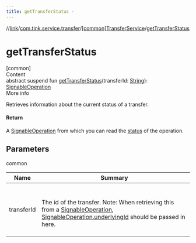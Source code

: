 ```yaml
---
title: getTransferStatus -
---
```

//[link](../../index.md)/[com.tink.service.transfer](../index.md)/[[common]TransferService](index.md)/[getTransferStatus](get-transfer-status.md)



# getTransferStatus  
[common]  
Content  
abstract suspend fun [getTransferStatus](get-transfer-status.md)(transferId: [String](https://kotlinlang.org/api/latest/jvm/stdlib/kotlin/-string/index.html)): [SignableOperation](../../com.tink.model.transfer/[common]-signable-operation/index.md)  
More info  


Retrieves information about the current status of a transfer.



#### Return  


A [SignableOperation](../../com.tink.model.transfer/[common]-signable-operation/index.md) from which you can read the [status](../../com.tink.model.transfer/[common]-signable-operation/-status/index.md) of the operation.



## Parameters  
  
common  
  
|  Name|  Summary| 
|---|---|
| <a name="com.tink.service.transfer/TransferService/getTransferStatus/#kotlin.String/PointingToDeclaration/"></a>transferId| <a name="com.tink.service.transfer/TransferService/getTransferStatus/#kotlin.String/PointingToDeclaration/"></a><br><br>The id of the transfer. Note: When retrieving this from a [SignableOperation](../../com.tink.model.transfer/[common]-signable-operation/index.md), [SignableOperation.underlyingId](../../com.tink.model.transfer/[common]-signable-operation/underlying-id.md) should be passed in here.<br><br>
  
  




